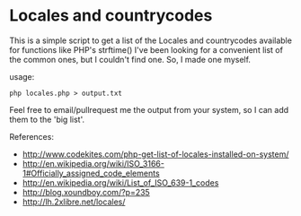 Locales and countrycodes
========================

This is a simple script to get a list of the Locales and countrycodes available for functions like PHP's strftime()
I've been looking for a convenient list of the common ones, but I couldn't find one. So, I made one myself.

usage:

    php locales.php > output.txt
    
Feel free to email/pullrequest me the output from your system, so I can add them to the 'big list'.

References: 
 - http://www.codekites.com/php-get-list-of-locales-installed-on-system/
 - http://en.wikipedia.org/wiki/ISO_3166-1#Officially_assigned_code_elements
 - http://en.wikipedia.org/wiki/List_of_ISO_639-1_codes
 - http://blog.xoundboy.com/?p=235
 - http://lh.2xlibre.net/locales/
